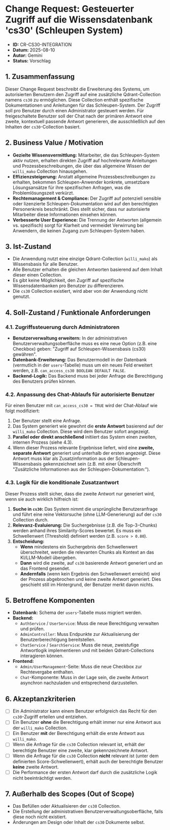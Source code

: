 
# Change Request: Gesteuerter Zugriff auf die Wissensdatenbank 'cs30' (Schleupen System)

- **ID:** CR-CS30-INTEGRATION
- **Datum:** 2025-08-10
- **Autor:** Gemini
- **Status:** Vorschlag

## 1. Zusammenfassung
Dieser Change Request beschreibt die Erweiterung des Systems, um autorisierten Benutzern den Zugriff auf eine zusätzliche Qdrant-Collection namens `cs30` zu ermöglichen. Diese Collection enthält spezifische Dokumentationen und Anleitungen für das Schleupen-System. Der Zugriff soll pro Benutzer durch einen Administrator gesteuert werden. Für freigeschaltete Benutzer soll der Chat nach der primären Antwort eine zweite, kontextuell passende Antwort generieren, die ausschließlich auf den Inhalten der `cs30`-Collection basiert.

## 2. Business Value / Motivation
- **Gezielte Wissensvermittlung:** Mitarbeiter, die das Schleupen-System aktiv nutzen, erhalten direkten Zugriff auf hochrelevante Anleitungen und Prozessbeschreibungen, die über das allgemeine Wissen der `willi_mako` Collection hinausgehen.
- **Effizienzsteigerung:** Anstatt allgemeine Prozessbeschreibungen zu erhalten, bekommen Schleupen-Anwender konkrete, umsetzbare Lösungsansätze für ihre spezifischen Anfragen, was die Problemlösungszeit verkürzt.
- **Rechtemanagement & Compliance:** Der Zugriff auf potenziell sensible oder lizenzierte Schleupen-Dokumentation wird auf den berechtigten Personenkreis beschränkt. Dies stellt sicher, dass nur autorisierte Mitarbeiter diese Informationen einsehen können.
- **Verbesserte User Experience:** Die Trennung der Antworten (allgemein vs. spezifisch) sorgt für Klarheit und vermeidet Verwirrung bei Anwendern, die keinen Zugang zum Schleupen-System haben.

## 3. Ist-Zustand
- Die Anwendung nutzt eine einzige Qdrant-Collection (`willi_mako`) als Wissensbasis für alle Benutzer.
- Alle Benutzer erhalten die gleichen Antworten basierend auf dem Inhalt dieser einen Collection.
- Es gibt keine Möglichkeit, den Zugriff auf spezifische Wissensdatenbanken pro Benutzer zu differenzieren.
- Die `cs30` Collection existiert, wird aber von der Anwendung nicht genutzt.

## 4. Soll-Zustand / Funktionale Anforderungen

### 4.1. Zugriffssteuerung durch Administratoren
- **Benutzerverwaltung erweitern:** In der administrativen Benutzerverwaltungsoberfläche muss es eine neue Option (z.B. eine Checkbox) geben: "Zugriff auf Schleupen-Wissensbasis (cs30) gewähren".
- **Datenbank-Erweiterung:** Das Benutzermodell in der Datenbank (vermutlich in der `users`-Tabelle) muss um ein neues Feld erweitert werden, z.B. `can_access_cs30 BOOLEAN DEFAULT FALSE`.
- **Backend-Logik:** Das Backend muss bei jeder Anfrage die Berechtigung des Benutzers prüfen können.

### 4.2. Anpassung des Chat-Ablaufs für autorisierte Benutzer
Für einen Benutzer mit `can_access_cs30 = TRUE` wird der Chat-Ablauf wie folgt modifiziert:
1.  Der Benutzer stellt eine Anfrage.
2.  Das System generiert wie gewohnt die **erste Antwort** basierend auf der `willi_mako` Collection. Diese wird dem Benutzer sofort angezeigt.
3.  **Parallel oder direkt anschließend** initiiert das System einen zweiten, internen Prozess (siehe 4.3).
4.  Wenn dieser Prozess relevante Ergebnisse liefert, wird eine **zweite, separate Antwort** generiert und unterhalb der ersten angezeigt. Diese Antwort muss klar als Zusatzinformation aus der Schleupen-Wissensbasis gekennzeichnet sein (z.B. mit einer Überschrift "Zusätzliche Informationen aus der Schleupen-Dokumentation:").

### 4.3. Logik für die konditionale Zusatzantwort
Dieser Prozess stellt sicher, dass die zweite Antwort nur generiert wird, wenn sie auch wirklich hilfreich ist:
1.  **Suche in `cs30`:** Das System nimmt die ursprüngliche Benutzeranfrage und führt eine reine Vektorsuche (ohne LLM-Generierung) auf der `cs30` Collection durch.
2.  **Relevanz-Evaluierung:** Die Suchergebnisse (z.B. die Top-3-Chunks) werden anhand ihres Similarity-Scores bewertet. Es muss ein Schwellenwert (Threshold) definiert werden (z.B. `score > 0.80`).
3.  **Entscheidung:**
    - **Wenn** mindestens ein Suchergebnis den Schwellenwert überschreitet, werden die relevanten Chunks als Kontext an das KI/LLM-Modell übergeben.
    - **Dann** wird die zweite, auf `cs30` basierende Antwort generiert und an das Frontend gesendet.
    - **Andernfalls** (wenn kein Ergebnis den Schwellenwert erreicht) wird der Prozess abgebrochen und keine zweite Antwort generiert. Dies geschieht still im Hintergrund, der Benutzer merkt davon nichts.

## 5. Betroffene Komponenten
- **Datenbank:** Schema der `users`-Tabelle muss migriert werden.
- **Backend:**
    - `AuthService` / `UserService`: Muss die neue Berechtigung verwalten und prüfen.
    - `AdminController`: Muss Endpunkte zur Aktualisierung der Benutzerberechtigung bereitstellen.
    - `ChatService` / `SearchService`: Muss die neue, zweistufige Antwortlogik implementieren und mit beiden Qdrant-Collections interagieren können.
- **Frontend:**
    - `Admin/UserManagement`-Seite: Muss die neue Checkbox zur Rechtevergabe enthalten.
    - `Chat`-Komponente: Muss in der Lage sein, die zweite Antwort asynchron nachzuladen und entsprechend darzustellen.

## 6. Akzeptanzkriterien
- [ ] Ein Administrator kann einem Benutzer erfolgreich das Recht für den `cs30`-Zugriff erteilen und entziehen.
- [ ] Ein Benutzer **ohne** die Berechtigung erhält immer nur eine Antwort aus der `willi_mako` Collection.
- [ ] Ein Benutzer **mit** der Berechtigung erhält die erste Antwort aus `willi_mako`.
- [ ] Wenn die Anfrage für die `cs30` Collection relevant ist, erhält der berechtigte Benutzer eine zweite, klar gekennzeichnete Antwort.
- [ ] Wenn die Anfrage für die `cs30` Collection **nicht** relevant ist (unter dem definierten Score-Schwellenwert), erhält auch der berechtigte Benutzer **keine** zweite Antwort.
- [ ] Die Performance der ersten Antwort darf durch die zusätzliche Logik nicht beeinträchtigt werden.

## 7. Außerhalb des Scopes (Out of Scope)
- Das Befüllen oder Aktualisieren der `cs30` Collection.
- Die Erstellung der administrativen Benutzerverwaltungsoberfläche, falls diese noch nicht existiert.
- Änderungen am Design oder Inhalt der `cs30` Dokumente selbst.
